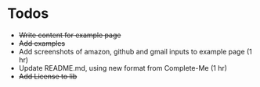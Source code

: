 # Todos

- ~~Write content for example page~~
- ~~Add examples~~
- Add screenshots of amazon, github and gmail inputs to example page (1 hr)
- Update README.md, using new format from Complete-Me (1 hr)
- ~~Add License to lib~~